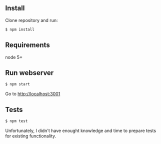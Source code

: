 ## Install

Clone repository and run:

```sh
$ npm install
```
## Requirements

node 5+

## Run webserver

```sh
$ npm start
```

Go to [http://localhost:3001](http://localhost:3001)

## Tests

```sh
$ npm test
```

Unfortunately, I didn't have enought knowledge and time to prepare tests for existing functionality.